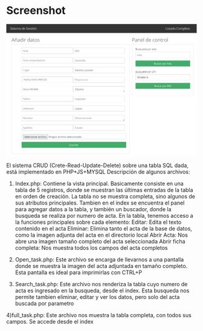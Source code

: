 # Screenshot
![](docs/screenshot.png)


El sistema CRUD (Crete-Read-Update-Delete) sobre una tabla SQL dada, está implementado en PHP+JS+MYSQL
Descripción de algunos archivos:

1) Index.php: Contiene la vista principal. Basicamente consiste en una tabla de 5 registros, donde se muestran las últimas entradas de la tabla
en orden de creación. La tabla no se muestra completa, sino algunos de sus atributos principales.
Tambien en el index se encuentra el panel para agregar datos a la tabla, y también un buscador, donde la busqueda se realiza por numero de acta.
En la tabla, tenemos acceso a la funciones principales sobre cada elemento:
    Editar: Edita el texto contenido en el acta
    Eliminar: Elimina tanto el acta de la base de datos, como la imagen adjunta del acta en el directorio local
    Abrir Acta: Nos abre una imagen tamaño completo del acta seleccionada
    Abrir ficha completa: Nos muestra todos los campos del acta completos


2) Open_task.php: Este archivo se encarga de llevarnos a una pantalla donde se muestra la imagen del acta adjuntada en tamaño completo. Esta pantalla es ideal
para imprimirlas con CTRL+P

3) Search_task.php: Este archivo nos renderiza la tabla cuyo numero de acta es ingresado en la busqueda, desde el index. Esta busqueda nos permite tambien eliminar, editar y ver los datos,
pero solo del acta buscada por parametro

4)full_task.php: Este archivo nos muestra la tabla completa, con todos sus campos. Se accede desde el index


